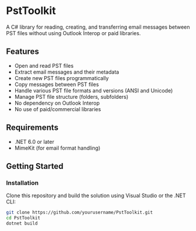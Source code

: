 # PstToolkit

A C# library for reading, creating, and transferring email messages between PST files without using Outlook Interop or paid libraries.

## Features

- Open and read PST files
- Extract email messages and their metadata
- Create new PST files programmatically
- Copy messages between PST files
- Handle various PST file formats and versions (ANSI and Unicode)
- Manage PST file structure (folders, subfolders)
- No dependency on Outlook Interop
- No use of paid/commercial libraries

## Requirements

- .NET 6.0 or later
- MimeKit (for email format handling)

## Getting Started

### Installation

Clone this repository and build the solution using Visual Studio or the .NET CLI:

```bash
git clone https://github.com/yourusername/PstToolkit.git
cd PstToolkit
dotnet build
